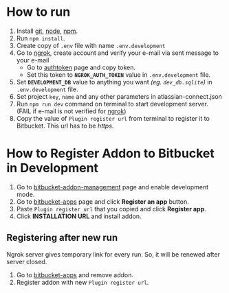 # How to run

1. Install [git], [node], [npm].
2. Run `npm install`.
3. Create copy of `.env` file with name `.env.development`
4. Go to [ngrok], create account and verify your e-mail via sent message to your e-mail
    - Go to [authtoken] page and copy token.
    - Set this token to **`NGROK_AUTH_TOKEN`** value in `.env.development` file.
5. Set **`DEVELOPMENT_DB`** value to anything you want *(eg. `dev_db.sqlite`)* in `.env.development` file.
6. Set project `key`, `name` and any other parameters in atlassian-connect.json
7. Run `npm run dev` command on terminal to start development server. (FAIL if e-mail is not verified for [ngrok])
8. Copy the value of `Plugin register url` from terminal to register it to Bitbucket. This url has to be *https*.

# How to Register Addon to Bitbucket in Development

1. Go to [bitbucket-addon-management] page and enable development mode.
2. Go to [bitbucket-apps] page and click **Register an app** button.
3. Paste `Plugin register url` that you copied and click **Register app**.
4. Click **INSTALLATION URL** and install addon.

## Registering after new run
Ngrok server gives temporary link for every run. So, it will be renewed after server closed.
1. Go to [bitbucket-apps] and remove addon.
2. Register addon with new `Plugin register url`.

[git]: http://git-scm.com/
[node]: https://nodejs.org/
[npm]: https://github.com/npm/npm#super-easy-install
[ngrok]: https://ngrok.com/
[authtoken]: https://dashboard.ngrok.com/get-started/your-authtoken
[bitbucket-addon-management]: https://bitbucket.org/account/addon-management
[bitbucket-apps]: https://bitbucket.org/account/apps


